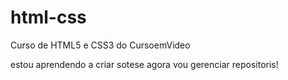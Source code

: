 # html-css
 
Curso de HTML5 e CSS3 do CursoemVideo

estou aprendendo a criar sotese agora vou gerenciar repositoris! 